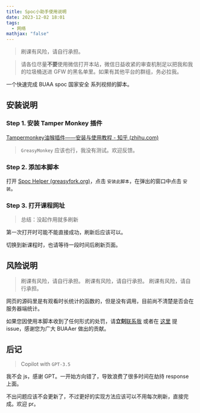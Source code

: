 ```yaml
---
title: Spoc小助手使用说明
date: 2023-12-02 18:01
tags:
  - 网络
mathjax: "false"
---
```


> 刷课有风险，请自行承担。

> 请各位尽量**不要**使用微信打开本站，微信日益收紧的审查机制足以把我和我的垃圾桶送进 GFW 的黑名单里。如果有其他平台的群组，务必拉我。

一个快速完成 BUAA spoc 国家安全 系列视频的脚本。

## 安装说明

### Step 1. 安装 Tamper Monkey 插件

[Tampermonkey油猴插件——安装与使用教程 - 知乎 (zhihu.com)](https://zhuanlan.zhihu.com/p/128453110)

> `GreasyMonkey` 应该也行，我没有测试。欢迎反馈。

### Step 2. 添加本脚本

打开 [Spoc Helper (greasyfork.org)](https://greasyfork.org/zh-CN/scripts/481227-spoc-helper)，点击 `安装此脚本`，在弹出的窗口中点击 `安装`。

### Step 3. 打开课程网址

> 总结：没起作用就多刷新

第一次打开时可能不能直接成功，刷新后应该可以。

切换到新课程时，也请等待一段时间后刷新页面。

## 风险说明

> 刷课有风险，请自行承担。
> 刷课有风险，请自行承担。
> 刷课有风险，请自行承担。

网页的源码里是有观看时长统计的函数的，但是没有调用，目前尚不清楚是否会在服务器端统计。

如果您因使用本脚本收到了任何形式的处罚，请**立刻**[联系我](singledog957@gmail.com) 或者在 [这里](https://github.com/singledog957/Spoc-Helper/issues) 提 issue，感谢您为广大 BUAAer 做出的贡献。

## 后记

> Copilot with `GPT-3.5`

我不会 js，感谢 GPT。一开始方向错了，导致浪费了很多时间在劫持 response 上面。

不出问题应该不会更新了，不过更好的实现方法应该可以不用每次刷新，直接完成。欢迎 pr。
